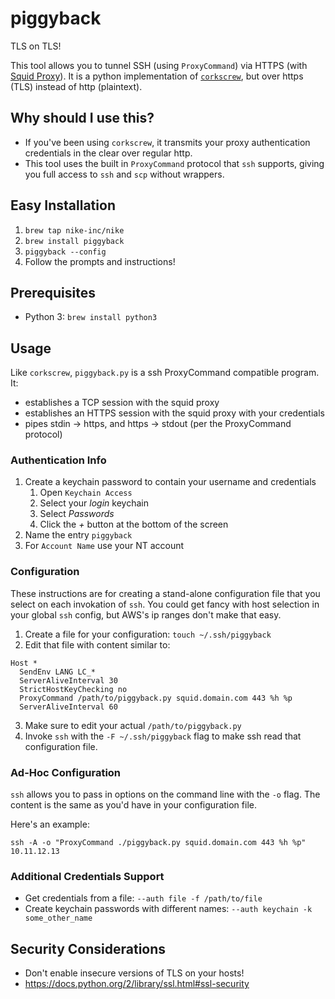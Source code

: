 # piggyback

TLS on TLS!

This tool allows you to tunnel SSH (using `ProxyCommand`) via HTTPS (with [Squid Proxy](http://www.squid-cache.org)). It is a python implementation of [`corkscrew`](https://github.com/bryanpkc/corkscrew), but over https (TLS) instead of http (plaintext). 

## Why should I use this?

- If you've been using `corkscrew`, it transmits your proxy authentication credentials in the clear over regular http.
- This tool uses the built in `ProxyCommand` protocol that `ssh` supports, giving you full access to `ssh` and `scp` without wrappers.

## Easy Installation

1. `brew tap nike-inc/nike`
1. `brew install piggyback`
1. `piggyback --config`
1. Follow the prompts and instructions!

## Prerequisites

- Python 3: `brew install python3`

## Usage

Like `corkscrew`, `piggyback.py` is a ssh ProxyCommand compatible program. It:

- establishes a TCP session with the squid proxy
- establishes an HTTPS session with the squid proxy with your credentials
- pipes stdin → https, and https → stdout (per the ProxyCommand protocol)

### Authentication Info

1. Create a keychain password to contain your username and credentials
    1. Open `Keychain Access`
    1. Select your *login* keychain
    1. Select *Passwords*
    1. Click the *+* button at the bottom of the screen 
2. Name the entry `piggyback`
3. For `Account Name` use your NT account

### Configuration

These instructions are for creating a stand-alone configuration file that you select on each invokation of `ssh`. You could
get fancy with host selection in your global `ssh` config, but AWS's ip ranges don't make that easy.

1. Create a file for your configuration: `touch ~/.ssh/piggyback`
2. Edit that file with content similar to:
```
Host *
  SendEnv LANG LC_*
  ServerAliveInterval 30
  StrictHostKeyChecking no
  ProxyCommand /path/to/piggyback.py squid.domain.com 443 %h %p
  ServerAliveInterval 60
```
3. Make sure to edit your actual `/path/to/piggyback.py`
4. Invoke `ssh` with the `-F ~/.ssh/piggyback` flag to make ssh read that configuration file.

### Ad-Hoc Configuration

`ssh` allows you to pass in options on the command line with the `-o` flag. The content is the same as you'd have in your configuration file.

Here's an example:

```
ssh -A -o "ProxyCommand ./piggyback.py squid.domain.com 443 %h %p" 10.11.12.13
```

### Additional Credentials Support

* Get credentials from a file: `--auth file -f /path/to/file`
* Create keychain passwords with different names: `--auth keychain -k some_other_name`

## Security Considerations

* Don't enable insecure versions of TLS on your hosts!
* https://docs.python.org/2/library/ssl.html#ssl-security